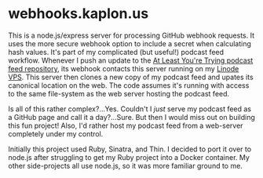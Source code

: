 # webhooks.kaplon.us

This is a node.js/express server for processing GitHub webhook requests.
It uses the more secure webhook option to include a secret when calculating hash values.
It's part of my complicated (but useful!) podcast feed workflow.
Whenever I push an update to the [At Least You're Trying podcast feed repository](https://github.com/jkaplon/alytfeed), its webhook contacts this server running on my [Linode VPS](https://www.linode.com/?r=30991a143a3c99716fbc7fdcf81355338c4d2b64).
This server then clones a new copy of my podcast feed and upates its canonical location on the web.
The code assumes it's running with access to the same file-system as the web server hosting the podcast feed.

Is all of this rather complex?...Yes.
Couldn't I _just_ serve my podcast feed as a GitHub page and call it a day?...Sure.
But then I would miss out on building this fun project!
Also, I'd rather host my podcast feed from a web-server completely under my control.

Initially this project used Ruby, Sinatra, and Thin.
I decided to port it over to node.js after struggling to get my Ruby project into a Docker container.
My other side-projects all use node.js, so it was more familiar ground to me.
